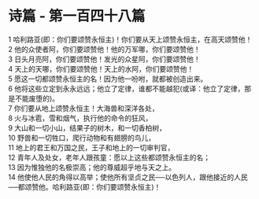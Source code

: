 # 诗篇 - 第一百四十八篇
  
 1 哈利路亚(即：你们要颂赞永恒主)！你们要从天上颂赞永恒主，在高天颂赞他！  
 2 他的众使者阿，你们要颂赞他！他的万军哪，你们要颂赞他！  
 3 日头月亮阿，你们要颂赞他！发光的众星阿，你们要颂赞他！  
 4 天上的天哪，你们要颂赞他！天上的水阿，你们要颂赞他！  
 5 愿这一切都颂赞永恒主的名！因为他一吩咐，就都被创造出来。  
 6 他将这些立定到永永远远；他立了定律，谁都不能越犯(或译：他立了定律，那是不能废堕的)。  
 7 你们要从地上颂赞永恒主！大海兽和深洋各处，  
 8 火与冰雹，雪和烟气，执行他的命令的狂风，  
 9 大山和一切小山，结果子的树木，和一切香柏树，  
 10 野兽和一切牲口，爬行动物和有翅膀的鸟儿，  
 11 地上的君王和万国之民，王子和地上的一切审判官，  
 12 青年人及处女，老年人跟孩童：愿以上这些都颂赞永恒主的名；  
 13 因为惟独他的名极崇高；他的尊威超乎地与天之上。  
 14 他使他人民的角得以高举；使他所有坚贞之民──以色列人，跟他接近的人民──都颂赞他。哈利路亚(即：你们要颂赞永恒主)！